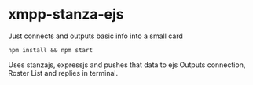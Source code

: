 # xmpp-stanza-ejs
Just connects and outputs basic info into a small card

`npm install && npm start`

Uses stanzajs, expressjs and pushes that data to ejs
Outputs connection, Roster List and replies in terminal.

